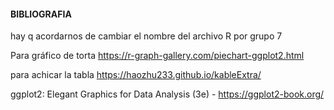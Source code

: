 #### BIBLIOGRAFIA

hay q acordarnos de cambiar el nombre del archivo R por grupo 7

Para gráfico de torta
https://r-graph-gallery.com/piechart-ggplot2.html

para achicar la tabla  https://haozhu233.github.io/kableExtra/

ggplot2: Elegant Graphics for Data Analysis (3e) - https://ggplot2-book.org/
